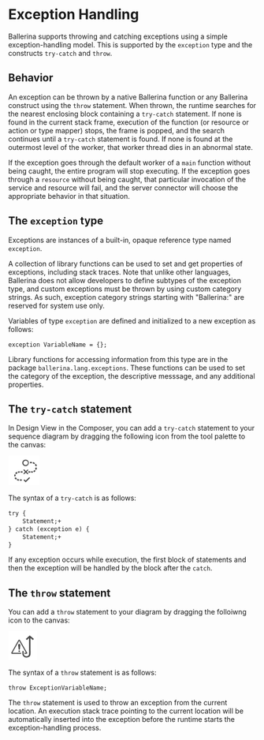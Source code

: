 # Exception Handling

Ballerina supports throwing and catching exceptions using a simple exception-handling model. This is supported by the `exception` type and the constructs `try-catch` and `throw`.

## Behavior

An exception can be thrown by a native Ballerina function or any Ballerina construct using the `throw` statement. When thrown, the runtime searches for the nearest enclosing block containing a `try-catch` statement. If none is found in the current stack frame, execution of the function (or resource or action or type mapper) stops, the frame is popped, and the search continues until a `try-catch` statement is found. If none is found at the outermost level of the worker, that worker thread dies in an abnormal state.

If the exception goes through the default worker of a `main` function without being caught, the entire program will stop executing. If the exception goes through a `resource` without being caught, that particular invocation of the service and resource will fail, and the server connector will choose the appropriate behavior in that situation.

## The `exception` type

Exceptions are instances of a built-in, opaque reference type named `exception`.

A collection of library functions can be used to set and get properties of exceptions, including stack traces. Note that unlike other languages, Ballerina does not allow developers to define subtypes of the exception type, and custom exceptions must be thrown by using custom category strings. As such, exception category strings starting with "Ballerina:" are reserved for system use only.

Variables of type `exception` are defined and initialized to a new exception as follows:

```
exception VariableName = {};
```

Library functions for accessing information from this type are in the package `ballerina.lang.exceptions`. These functions can be used to set the category of the exception, the descriptive messsage, and any additional properties.

## The `try-catch` statement

In Design View in the Composer, you can add a `try-catch` statement to your sequence diagram by dragging the following icon from the tool palette to the canvas:

![alt text](../images/icons/try-catch.png "Try-Catch icon")

The syntax of a `try-catch` is as follows:

```
try {
    Statement;+
} catch (exception e) {
    Statement;+
}
```

If any exception occurs while execution, the first block of statements and then the exception will be handled by the block after the `catch`.

## The `throw` statement

You can add a `throw` statement to your diagram by dragging the folloiwng icon to the canvas:

![alt text](../images/icons/throw.png "Throw icon")

The syntax of a `throw` statement is as follows:

```
throw ExceptionVariableName;
```

The `throw` statement is used to throw an exception from the current location. An execution stack trace pointing to the current location will be automatically inserted into the exception before the runtime starts the exception-handling process.
